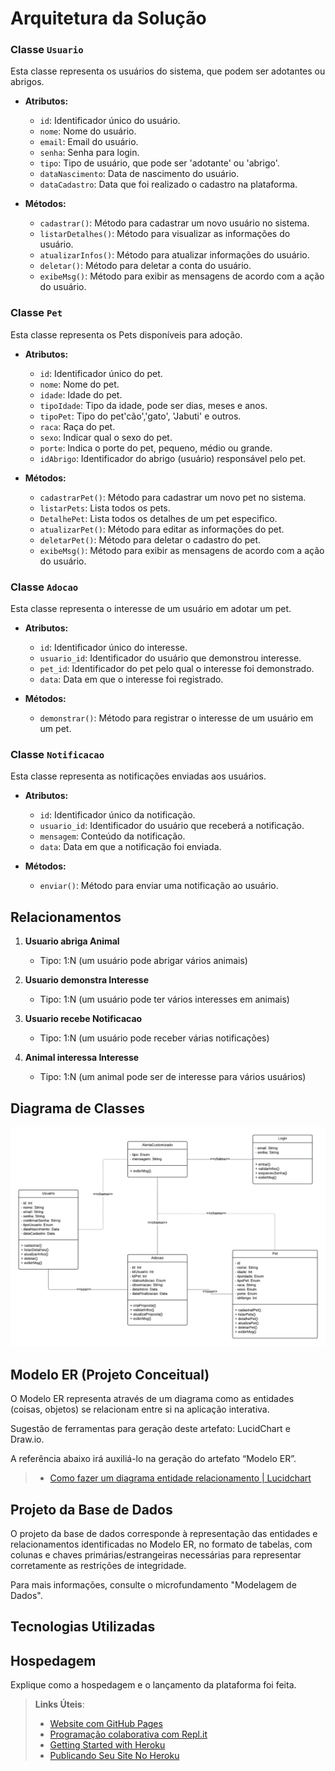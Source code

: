 # Arquitetura da Solução

### Classe `Usuario`
Esta classe representa os usuários do sistema, que podem ser adotantes ou abrigos.

- **Atributos:**
  - `id`: Identificador único do usuário.
  - `nome`: Nome do usuário.
  - `email`: Email do usuário.
  - `senha`: Senha para login.
  - `tipo`: Tipo de usuário, que pode ser 'adotante' ou 'abrigo'.
  - `dataNascimento`: Data de nascimento do usuário.
  - `dataCadastro`: Data que foi realizado o cadastro na plataforma.

- **Métodos:**
  - `cadastrar()`: Método para cadastrar um novo usuário no sistema.
  - `listarDetalhes()`: Método para visualizar as informações do usuário.
  - `atualizarInfos()`: Método para atualizar informações do usuário.
  - `deletar()`: Método para deletar a conta do usuário.
  - `exibeMsg()`: Método para exibir as mensagens de acordo com a ação do usuário.

### Classe `Pet`
Esta classe representa os Pets disponíveis para adoção.

- **Atributos:**
  - `id`: Identificador único do pet.
  - `nome`: Nome do pet.
  - `idade`: Idade do pet.
  - `tipoIdade`: Tipo da idade, pode ser dias, meses e anos.
  - `tipoPet`: Tipo do pet'cão','gato', 'Jabuti' e outros.
  - `raca`: Raça do pet.
  - `sexo`: Indicar qual o sexo do pet.
  - `porte`: Indica o porte do pet, pequeno, médio ou grande.
  - `idAbrigo`: Identificador do abrigo (usuário) responsável pelo pet.

- **Métodos:**
  - `cadastrarPet()`: Método para cadastrar um novo pet no sistema.
  - `listarPets`: Lista todos os pets.
  - `DetalhePet`: Lista todos os detalhes de um pet especifico.
  - `atualizarPet()`: Método para editar as informações do pet.
  - `deletarPet()`: Método para deletar o cadastro do pet.
  - `exibeMsg()`: Método para exibir as mensagens de acordo com a ação do usuário.

### Classe `Adocao`
Esta classe representa o interesse de um usuário em adotar um pet.

- **Atributos:**
  - `id`: Identificador único do interesse.
  - `usuario_id`: Identificador do usuário que demonstrou interesse.
  - `pet_id`: Identificador do pet pelo qual o interesse foi demonstrado.
  - `data`: Data em que o interesse foi registrado.

- **Métodos:**
  - `demonstrar()`: Método para registrar o interesse de um usuário em um pet.

### Classe `Notificacao`
Esta classe representa as notificações enviadas aos usuários.

- **Atributos:**
  - `id`: Identificador único da notificação.
  - `usuario_id`: Identificador do usuário que receberá a notificação.
  - `mensagem`: Conteúdo da notificação.
  - `data`: Data em que a notificação foi enviada.

- **Métodos:**
  - `enviar()`: Método para enviar uma notificação ao usuário.
 
## Relacionamentos

1. **Usuario abriga Animal**
   - Tipo: 1:N (um usuário pode abrigar vários animais)

2. **Usuario demonstra Interesse**
   - Tipo: 1:N (um usuário pode ter vários interesses em animais)

3. **Usuario recebe Notificacao**
   - Tipo: 1:N (um usuário pode receber várias notificações)

4. **Animal interessa Interesse**
   - Tipo: 1:N (um animal pode ser de interesse para vários usuários)


## Diagrama de Classes

![image info](./img/diagrama_classe.png)

## Modelo ER (Projeto Conceitual)
O Modelo ER representa através de um diagrama como as entidades (coisas, objetos) se relacionam entre si na aplicação interativa.

Sugestão de ferramentas para geração deste artefato: LucidChart e Draw.io.

A referência abaixo irá auxiliá-lo na geração do artefato “Modelo ER”.

> - [Como fazer um diagrama entidade relacionamento | Lucidchart](https://www.lucidchart.com/pages/pt/como-fazer-um-diagrama-entidade-relacionamento)

## Projeto da Base de Dados

O projeto da base de dados corresponde à representação das entidades e relacionamentos identificadas no Modelo ER, no formato de tabelas, com colunas e chaves primárias/estrangeiras necessárias para representar corretamente as restrições de integridade.
 
Para mais informações, consulte o microfundamento "Modelagem de Dados".

## Tecnologias Utilizadas



## Hospedagem

Explique como a hospedagem e o lançamento da plataforma foi feita.

> **Links Úteis**:
>
> - [Website com GitHub Pages](https://pages.github.com/)
> - [Programação colaborativa com Repl.it](https://repl.it/)
> - [Getting Started with Heroku](https://devcenter.heroku.com/start)
> - [Publicando Seu Site No Heroku](http://pythonclub.com.br/publicando-seu-hello-world-no-heroku.html)
